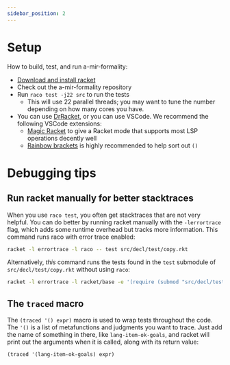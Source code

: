 ```yaml
---
sidebar_position: 2
---
```


# Setup

How to build, test, and run a-mir-formality:

* [Download and install racket](https://download.racket-lang.org/)
* Check out the a-mir-formality repository
* Run `raco test -j22 src` to run the tests
    * This will use 22 parallel threads; you may want to tune the number depending on how many cores you have.
* You can use [DrRacket](https://docs.racket-lang.org/drracket/), or you can use VSCode. We recommend the following VSCode extensions:
    * [Magic Racket](https://marketplace.visualstudio.com/items?itemName=evzen-wybitul.magic-racket) to give a Racket mode that supports most LSP operations decently well
    * [Rainbow brackets](https://marketplace.visualstudio.com/items?itemName=2gua.rainbow-brackets) is highly recommended to help sort out `()`

# Debugging tips

## Run racket manually for better stacktraces

When you use `raco test`, you often get stacktraces that are not very helpful. You can do better by running racket manually with the `-lerrortrace` flag, which adds some runtime overhead but tracks more information. This command runs raco with error trace enabled:

```bash
racket -l errortrace -l raco -- test src/decl/test/copy.rkt
```

Alternatively, *this* command runs the tests found in the `test` submodule of `src/decl/test/copy.rkt` without using `raco`:

```bash
racket -l errortrace -l racket/base -e '(require (submod "src/decl/test/copy.rkt" test))' 
```


## The `traced` macro

The `(traced '() expr)` macro is used to wrap tests throughout the code. The `'()` is a list of metafunctions and judgments you want to trace. Just add the name of something in there, like `lang-item-ok-goals`, and racket will print out the arguments when it is called, along with its return value:

```scheme
(traced '(lang-item-ok-goals) expr)
```
